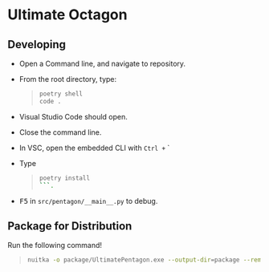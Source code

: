 # Ultimate Octagon

## Developing

- Open a Command line, and navigate to repository.
- From the root directory, type:

    > ```zsh
    > poetry shell
    > code .
    > ```

- Visual Studio Code should open.
- Close the command line.
- In VSC, open the embedded CLI with `Ctrl +` `
- Type

    > ```zsh
    > poetry install
    > ```.

- <kbd>F5</kbd> in `src/pentagon/__main__.py` to debug.

## Package for Distribution

Run the following command!

> ```zsh
> nuitka -o package/UltimatePentagon.exe --output-dir=package --remove-output src/pentagon/__main__.py
> ```
